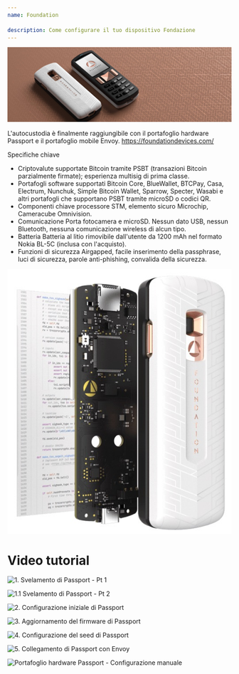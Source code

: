```yaml
---
name: Foundation

description: Come configurare il tuo dispositivo Fondazione
---
```


![cover](assets/cover.jpeg)

L'autocustodia è finalmente raggiungibile con il portafoglio hardware Passport e il portafoglio mobile Envoy. https://foundationdevices.com/

Specifiche chiave

- Criptovalute supportate Bitcoin tramite PSBT (transazioni Bitcoin parzialmente firmate); esperienza multisig di prima classe.
- Portafogli software supportati Bitcoin Core, BlueWallet, BTCPay, Casa, Electrum, Nunchuk, Simple Bitcoin Wallet, Sparrow, Specter, Wasabi e altri portafogli che supportano PSBT tramite microSD o codici QR.
- Componenti chiave processore STM, elemento sicuro Microchip, Cameracube Omnivision.
- Comunicazione Porta fotocamera e microSD. Nessun dato USB, nessun Bluetooth, nessuna comunicazione wireless di alcun tipo.
- Batteria Batteria al litio rimovibile dall'utente da 1200 mAh nel formato Nokia BL-5C (inclusa con l'acquisto).
- Funzioni di sicurezza Airgapped, facile inserimento della passphrase, luci di sicurezza, parole anti-phishing, convalida della sicurezza.

![device](assets/1.jpeg)

# Video tutorial

![1. Svelamento di Passport - Pt 1](https://youtu.be/rUGTWWUlCgU)

![1.1 Svelamento di Passport - Pt 2](https://youtu.be/IXj-s-7odFQ)

![2. Configurazione iniziale di Passport](https://youtu.be/o4VxtDdcFUU)

![3. Aggiornamento del firmware di Passport](https://youtu.be/YZQF9ATUnHU)

![4. Configurazione del seed di Passport](https://youtu.be/3dmLeCnNGSI)

![5. Collegamento di Passport con Envoy](https://youtu.be/x-EERNXlvrc)

![Portafoglio hardware Passport - Configurazione manuale](https://youtu.be/UKzMHsjJFYU)
